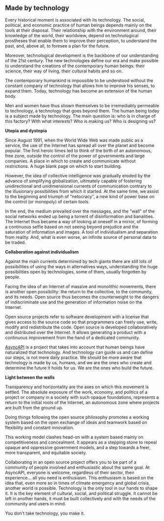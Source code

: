 ## Made by technology

Every historical moment is associated with its technology. The social, political, and economic practice of human beings depends mainly on the tools at their disposal. Their relationship with the environment around, their knowledge of the world, their worldview, depend on technological prostheses that enable them to improve their perception, to understand the past, and, above all, to foresee a plan for the future. 

Moreover, technological development is the backbone of our understanding of the 21st century. The new technologies define our era and make possible to understand the creations of the contemporary human beings: their science, their way of living, their cultural habits and so on. 

The contemporary humankind is impossible to be understood without the constant company of technology that allows him to improve his senses, to expand them. Today, technology has become an extension of the human body. 

Men and women have thus shown themselves to be irremediably permeable to technology, a technology that goes beyond them. The human being today is a subject made by technology. The main question is: who is in charge of this factory? With what interests? Who is making us? Who is designing us?

**Utopia and dystopia**

Since August 1991, when the World Wide Web was made public as a service, the use of the Internet has spread all over the planet and become popular. The first heroic times led to think of the birth of an autonomous, free zone, outside the control of the power of governments and large companies. A place in which to create and communicate without restrictions. A huge blank page on which to start building.

However, the idea of collective intelligence was gradually eroded by the advance of simplifying globalization, ultimately capable of fostering unidirectional and unidimensional currents of communication contrary to the illusionary possibilities from which it started. At the same time, we assist to the beginning and triumph of “netocracy”, a new kind of power base on the control (or monopoly) of certain tools.

In the end, the medium prevailed over the messages, and the "wall" of the social networks ended up being a torrent of disinformation and banalities. The Internet thus became a way of looking at oneself in a mirror, of forming a continuous selfie based on not seeing beyond prejudice and the saturation of information and images. A tool of individualism and separation from reality. And, what is even worse, an infinite source of personal data to be traded.

**Collaboration against individualism**

Against the main currents determined by tech giants there are still lots of possibilities of using the ways in alternatives ways, understanding the huge possibilities open by technologies, some of them, usually forgotten by people. 

Facing the idea of an Internet of massive and monolithic movements, there is another open possibility: the return to the collective, to the community, and its needs. Open source thus becomes the counterweight to the dangers of indiscriminate use and the generation of information noise on the Internet. 

Open source projects refer to software development with a license that gives access to the source code so that programmers can freely use, write, modify and redistribute the code. Open source is developed collaboratively and distributed over the Internet. It allows generating a product with a continuous improvement from the hand of a dedicated community. 

[AsyncAPI](https://www.asyncapi.com/) is a project that takes into account that human beings have naturalized that technology. And technology can guide us and can define our steps, is not mere daily practice. We should be more aware that technology is made by us, humans, and we are the ones who create and determine the future it holds for us. We are the ones who build the future.

**Light between the walls**

Transparency and horizontality are the axes on which this movement is settled. The absolute exposure of the work, economy, and politics of a project or company in a society with such opaque foundations, represents a return to the initial roots of the Internet, an autonomous zone where projects are built from the ground up. 

Doing things following the open source philosophy promotes a working system based on the open exchange of ideas and teamwork based on flexibility and constant innovation. 

This working model clashes head-on with a system based mainly on competitiveness and concealment. It appears as a stepping stone to repeal opaque and oppressive government models, and a step towards a freer, more transparent, and equitable society.

Collaborating in an open source project offers you to be part of a community of people involved and enthusiastic about the same goal. At AsyncAPI, everyone is welcome, regardless of their sector, their experience... all you need is enthusiasm. This enthusiasm is based on the idea that, even more so in times of climate emergency and global crisis, another world is possible. Technology is the only tool in our hands to shape it. It is the key element of cultural, social, and political struggle. It cannot be left in another hands, it must be built collectively and with the needs of the community and users in mind.

You don't take technology, you make it.
